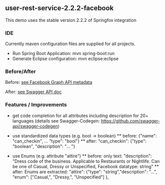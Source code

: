 
## user-rest-service-2.2.2-facebook
This demo uses the stable version 2.2.2 of Springfox integration

### IDE
Currently maven configuration files are supplied for all projects.

* Run Spring Boot Application: mvn spring-boot:run
* Generate Eclipse configuration: mvn eclipse:eclipse

### Before/After

Before: [see Facebook Graph API metadata](xdocs/api_before_after/facebook_graph_api_before.json)

After: [see Swagger API doc](xdocs/api_before_after/facebook_graph_api_after_improved.json)

### Features / Improvements
* get code completion for all attributes including description for 20+ languages
(details see Swagger-Codegen: https://github.com/swagger-api/swagger-codegen)

* use standardized data types (e.g. bool -> boolean)
** before: {"name": "can_checkin", ... "type": "bool"}
** after: "can_checkin": {"type": "boolean", "description": "... "}

* use Enums (e.g. attribute "attire")
** before: only text: "description": "Dress code of the business. Applicable to Restaurants or Nightlife. Can be one of Casual, Dressy or Unspecified, Facebook datatype: string"
** after: Enums are extracted: "attire": {"type": "string","description": "...", "enum": ["Casual,", "Dressy,", "Unspecified"]
				},
